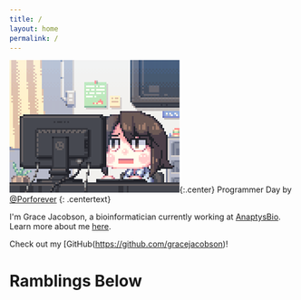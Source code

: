 ```yaml
---
title: /
layout: home
permalink: /
---
```

![Programmer_Day](/assets/Programmer_Day.gif){:.center}
Programmer Day by [@Porforever](https://www.deviantart.com/porforever/art/Programmer-Day-601013649)
{: .centertext}


I'm Grace Jacobson, a bioinformatician currently working at [AnaptysBio](https://www.anaptysbio.com/). Learn more about me [here](https://gracej.info/about_me/).

Check out my [GitHub(https://github.com/gracejacobson)!

# Ramblings Below
